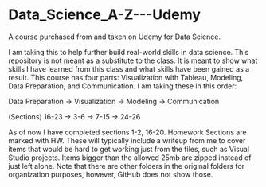 # Data_Science_A-Z---Udemy
A course purchased from and taken on Udemy for Data Science.

I am taking this to help further build real-world skills in data science. This repository is not meant as a substitute to the class. It is meant to show what skills I have learned from this class and what skills have been gained as a result. This course has four parts: Visualization with Tableau, Modeling, Data Preparation, and Communication. I am taking these in this order:

Data Preparation -> Visualization -> Modeling -> Communication

(Sections) 16-23 ->      3-6      ->    7-15   ->     24-26

As of now I have completed sections 1-2, 16-20.  Homework Sections are marked with HW. These will typically include a writeup from me to cover items that would be hard to get working just from the files, such as Visual Studio projects. Items bigger than the allowed 25mb are zipped instead of just left alone. Note that there are other folders in the original folders for organization purposes, however, GitHub does not show those.
